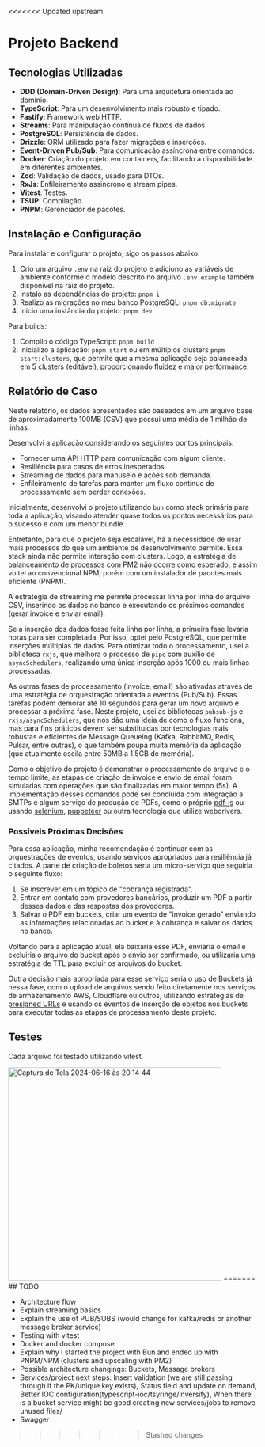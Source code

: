 <<<<<<< Updated upstream
# Projeto Backend
## Tecnologias Utilizadas

- **DDD (Domain-Driven Design)**: Para uma arquitetura orientada ao domínio.
- **TypeScript**: Para um desenvolvimento mais robusto e tipado.
- **Fastify**: Framework web HTTP.
- **Streams**: Para manipulação contínua de fluxos de dados.
- **PostgreSQL**: Persistência de dados.
- **Drizzle**: ORM utilizado para fazer migrações e inserções.
- **Event-Driven Pub/Sub**: Para comunicação assíncrona entre comandos.
- **Docker**: Criação do projeto em containers, facilitando a disponibilidade em diferentes ambientes.
- **Zod**: Validação de dados, usado para DTOs.
- **RxJs**: Enfileiramento assincrono e stream pipes.
- **Vitest**: Testes.
- **TSUP**: Compilação.
- **PNPM**: Gerenciador de pacotes.

## Instalação e Configuração

Para instalar e configurar o projeto, sigo os passos abaixo:

1. Crio um arquivo `.env` na raiz do projeto e adiciono as variáveis de ambiente conforme o modelo descrito no arquivo `.env.example` também disponível na raiz do projeto.
2. Instalo as dependências do projeto: `pnpm i`
3. Realizo as migrações no meu banco PostgreSQL: `pnpm db:migrate`
4. Inicio uma instância do projeto: `pnpm dev`

Para builds:
1. Compilo o código TypeScript: `pnpm build`
2. Inicializo a aplicação: `pnpm start` ou em múltiplos clusters `pnpm start:clusters`, que permite que a mesma aplicação seja balanceada em 5 clusters (editável), proporcionando fluidez e maior performance.

## Relatório de Caso

Neste relatório, os dados apresentados são baseados em um arquivo base de aproximadamente 100MB (CSV) que possui uma média de 1 milhão de linhas.

Desenvolvi a aplicação considerando os seguintes pontos principais:
- Fornecer uma API HTTP para comunicação com algum cliente.
- Resiliência para casos de erros inesperados.
- Streaming de dados para manuseio e ações sob demanda.
- Enfileiramento de tarefas para manter um fluxo contínuo de processamento sem perder conexões.

Inicialmente, desenvolvi o projeto utilizando `bun` como stack primária para toda a aplicação, visando atender quase todos os pontos necessários para o sucesso e com um menor bundle.

Entretanto, para que o projeto seja escalável, há a necessidade de usar mais processos do que um ambiente de desenvolvimento permite. Essa stack ainda não permite interação com clusters. Logo, a estratégia de balanceamento de processos com PM2 não ocorre como esperado, e assim voltei ao convencional NPM, porém com um instalador de pacotes mais eficiente (PNPM).

A estratégia de streaming me permite processar linha por linha do arquivo CSV, inserindo os dados no banco e executando os próximos comandos (gerar invoice e enviar email).

Se a inserção dos dados fosse feita linha por linha, a primeira fase levaria horas para ser completada. Por isso, optei pelo PostgreSQL, que permite inserções múltiplas de dados. Para otimizar todo o processamento, usei a biblioteca `rxjs`, que melhora o processo de `pipe` com auxílio de `asyncSchedulers`, realizando uma única inserção após 1000 ou mais linhas processadas.

As outras fases de processamento (invoice, email) são ativadas através de uma estratégia de orquestração orientada a eventos (Pub/Sub). Essas tarefas podem demorar até 10 segundos para gerar um novo arquivo e processar a próxima fase. Neste projeto, usei as bibliotecas `pubsub-js` e `rxjs/asyncSchedulers`, que nos dão uma ideia de como o fluxo funciona, mas para fins práticos devem ser substituídas por tecnologias mais robustas e eficientes de Message Queueing (Kafka, RabbitMQ, Redis, Pulsar, entre outras), o que também poupa muita memória da aplicação (que atualmente oscila entre 50MB a 1.5GB de memória).

Como o objetivo do projeto é demonstrar o processamento do arquivo e o tempo limite, as etapas de criação de invoice e envio de email foram simuladas com operações que são finalizadas em maior tempo (5s). A implementação desses comandos pode ser concluída com integração a SMTPs e algum serviço de produção de PDFs, como o próprio [pdf-js](https://mozilla.github.io/pdf.js/) ou usando [selenium](https://www.selenium.dev/), [puppeteer](https://github.com/puppeteer/puppeteer/tree/main) ou outra tecnologia que utilize webdrivers.

### Possíveis Próximas Decisões

Para essa aplicação, minha recomendação é continuar com as orquestrações de eventos, usando serviços apropriados para resiliência já citados. A parte de criação de boletos seria um micro-serviço que seguiria o seguinte fluxo:

1. Se inscrever em um tópico de "cobrança registrada".
2. Entrar em contato com provedores bancários, produzir um PDF a partir desses dados e das respostas dos provedores.
3. Salvar o PDF em buckets, criar um evento de "invoice gerado" enviando as informações relacionadas ao bucket e à cobrança e salvar os dados no banco.

Voltando para a aplicação atual, ela baixaria esse PDF, enviaria o email e excluiria o arquivo do bucket após o envio ser confirmado, ou utilizaria uma estratégia de TTL para excluir os arquivos do bucket.

Outra decisão mais apropriada para esse serviço seria o uso de Buckets já nessa fase, com o upload de arquivos sendo feito diretamente nos serviços de armazenamento AWS, Cloudflare ou outros, utilizando estratégias de [presigned URLs](https://docs.aws.amazon.com/AmazonS3/latest/userguide/ShareObjectPreSignedURL.html) e usando os eventos de inserção de objetos nos buckets para executar todas as etapas de processamento deste projeto.


## Testes
Cada arquivo foi testado utilizando vitest.


<img width="431" alt="Captura de Tela 2024-06-16 às 20 14 44" src="https://github.com/alysonvilela/app-csv/assets/22202745/fea4ed51-87bb-4689-8fc2-ee5b92304bf8">
=======
## TODO

- Architecture flow
- Explain streaming basics
- Explain the use of PUB/SUBS (would change for kafka/redis or another message broker service)
- Testing with vitest
- Docker and docker compose
- Explain why I started the project with Bun and ended up with PNPM/NPM (clusters and upscaling with PM2)
- Possible architecture changings: Buckets, Message brokers
- Services/project next steps: Insert validation (we are still passing through if the PK/unique key exists), Status field and update on demand, Better IOC configuration(typescript-ioc/tsyringe/inversify), When there is a bucket service might be good creating new services/jobs to remove unused files/
- Swagger
>>>>>>> Stashed changes
